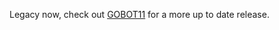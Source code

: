 Legacy now, check out [GOBOT11](https://github.com/mrbid/CSGO_TENSOR_TRIGGER/tree/main/GOBOT11_CNN) for a more up to date release.
